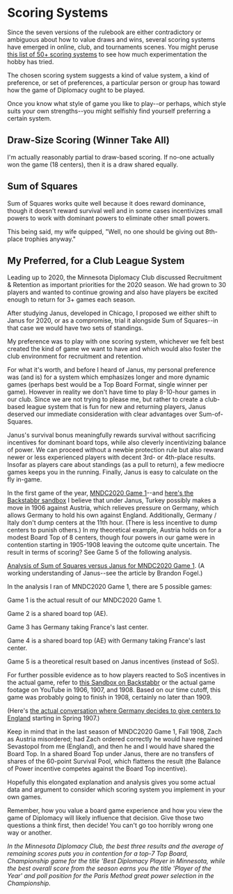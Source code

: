 # Scoring Systems

Since the seven versions of the rulebook are either contradictory or ambiguous about how to value draws and wins, several scoring systems have emerged in online, club, and tournaments scenes. You might peruse [this list of 50+ scoring systems](http://www.world-diplomacy-database.com/php/scoring/scoring.php) to see how much experimentation the hobby has tried.  

The chosen scoring system suggests a kind of value system, a kind of preference, or set of preferences, a particular person or group has toward how the game of Diplomacy ought to be played.

Once you know what style of game you like to play--or perhaps, which style suits your own strengths--you might selfishly find yourself preferring a certain system.  

## Draw-Size Scoring (Winner Take All)

I'm actually reasonably partial to draw-based scoring. If no-one actually won the game (18 centers), then it is a draw shared equally. 

## Sum of Squares

Sum of Squares works quite well because it does reward dominance, though it doesn't reward survival well and in some cases incentivizes small powers to work with dominant powers to eliminate other small powers. 

This being said, my wife quipped, "Well, no one should be giving out 8th-place trophies anyway." 

## My Preferred, for a Club League System

Leading up to 2020, the Minnesota Diplomacy Club discussed Recruitment & Retention as important priorities for the 2020 season. We had grown to 30 players and wanted to continue growing and also have players be excited enough to return for 3+ games each season.

After studying Janus, developed in Chicago, I proposed we either shift to Janus for 2020, or as a compromise, trial it alongside Sum of Squares--in that case we would have two sets of standings.

My preference was to play with one scoring system, whichever we felt best created the kind of game we want to have and which would also foster the club environment for recruitment and retention.

For what it's worth, and before I heard of Janus, my personal preference was (and is) for a system which emphasizes longer and more dynamic games (perhaps best would be a Top Board Format, single winner per game). However in reality we don't have time to play 8-10-hour games in our club. Since we are not trying to please me, but rather to create a club-based league system that is fun for new and returning players, Janus deserved our immediate consideration with clear advantages over Sum-of-Squares.

Janus's survival bonus meaningfully rewards survival without sacrificing incentives for dominant board tops, while also cleverly incentivizing balance of power. We can proceed without a newbie protection rule but also reward newer or less experienced players with decent 3rd- or 4th-place results. Insofar as players care about standings (as a pull to return), a few mediocre games keeps you in the running. Finally, Janus is easy to calculate on the fly in-game. 

In the first game of the year, [MNDC2020 Game 1](https://www.youtube.com/watch?v=PqXoj-sDBVA&feature=youtu.be)--and [here's the Backstabbr sandbox](https://www.backstabbr.com/sandbox/MNDC2020-01/4537400859033600) I believe that under Janus, Turkey possibly makes a move in 1906 against Austria, which relieves pressure on Germany, which allows Germany to hold his own against England. Additionally, Germany / Italy don't dump centers at the 11th hour. (There is less incentive to dump centers to punish others.) In my theoretical example, Austria holds on for a modest Board Top of 8 centers, though four powers in our game were in contention starting in 1905-1908 leaving the outcome quite uncertain. The result in terms of scoring? See Game 5 of the following analysis.

[Analysis of Sum of Squares versus Janus for MNDC2020 Game 1](https://docs.google.com/spreadsheets/d/11fsYqKguS2fy-oCHC7b3-Qj6X69IQ0KdT9JJ_7kNEJk/edit?usp=sharing). (A working understanding of Janus--see the article by Brandon Fogel.)

In the analysis I ran of MNDC2020 Game 1, there are 5 possible games: 

Game 1 is the actual result of our MNDC2020 Game 1. 

Game 2 is a shared board top (AE).

Game 3 has Germany taking France's last center.

Game 4 is a shared board top (AE) with Germany taking France's last center.

Game 5 is a theoretical result based on Janus incentives (instead of SoS).

For further possible evidence as to how players reacted to SoS incentives in the actual game, refer to [this Sandbox on Backstabbr](https://www.backstabbr.com/sandbox/MNDC2020-01/4537400859033600) or the actual game footage on YouTube in 1906, 1907, and 1908. Based on our time cutoff, this game was probably going to finish in 1908, certainly no later than 1909.

(Here's [the actual conversation where Germany decides to give centers to England](https://youtu.be/hMAdbfGzFis?t=363) starting in Spring 1907.)

Keep in mind that in the last season of MNDC2020 Game 1, Fall 1908, Zach as Austria misordered; had Zach ordered correctly he would have regained Sevastopol from me (England), and then he and I would have shared the Board Top. In a shared Board Top under Janus, there are no transfers of shares of the 60-point Survival Pool, which flattens the result (the Balance of Power incentive competes against the Board Top incentive). 

Hopefully this elongated explanation and analysis gives you some actual data and argument to consider which scoring system you implement in your own games. 

Remember, how you value a board game experience and how you view the game of Diplomacy will likely influence that decision. Give those two questions a think first, then decide! You can't go too horribly wrong one way or another. 

_In the Minnesota Diplomacy Club, the best three results and the average of remaining scores puts you in contention for a top-7 Top Board, Championship game for the title 'Best Diplomacy Player in Minnesota, while the best overall score from the season earns you the title 'Player of the Year' and poll position for the Paris Method great power selection in the Championship._